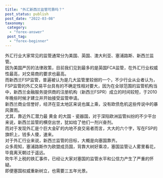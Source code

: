 ```yaml
---
title: "外汇新西兰监管可靠吗？"
post_status: publish
post_date: "2022-03-08"
taxonomy:
 category: 
  - "forex-answer"
 post_tag: 
  - "forex-beginner"
---
```


外汇行业大家常见的监管通常分为美国、英国、澳大利亚、塞浦路斯、新西兰监管。  
因为美国严厉的法律政策，目前我们见到最多的是英国FCA监管，在外汇行业权威性最高，对交易商的要求也最高。  
而新西兰FSP监管，普遍被认为是几大监管里较弱的一个，不少行业从业者认为，FSP监管的外汇交易平台具有的不确定性相对要大，因为在全球范围的监管机构当中，新西兰金融服务提供商的注册机构（新西兰FSPR）成立的时间较短，于2010年晚些时候才建立并开始接受监管申请。  
新西兰商业信誉好，经济在亚太地区来说也属上乘，没有欧债危机这些传说中的暴风骤雨。  
尤其，靠近外汇潜力最 黄金 的大国 - 瓷器国，对于深陷欧洲监管纠纷的不少平台来说，新西兰监管的横空出世，犹如给了他们一剂兴奋剂。  
而对于发现外汇是个巨大金矿的内地不良交易者而言，大大的六个字，写在FSP的旗帜上，钱多人傻，速来。  
对于外汇行业来说，新西兰监管的目标，大概是向塞国靠齐。  
众多周知，塞浦路斯作为欧盟成员国，背靠大树好乘凉，塞国监管让人雾里看花，毕竟离天朝过于遥远。  
吹牛不上税的铁汇事件，已经让大家对塞国的监管水平和公信力产生了严重的怀疑。  
即便塞国权威重新树立，也需要三五年光景。
